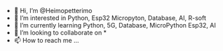 - 👋 Hi, I’m @Heimopetterimo
- 👀 I’m interested in Python, Esp32 Micropyton, Database, AI, R-soft
- 🌱 I’m currently learning Python, 5G, Database, MicroPython Esp32, AI
- 💞️ I’m looking to collaborate on *
- 📫 How to reach me ...

<!---
Heimopetterimo/Heimopetterimo is a ✨ special ✨ repository because its `README.md` (this file) appears on your GitHub profile.
You can click the Preview link to take a look at your changes.
--->

